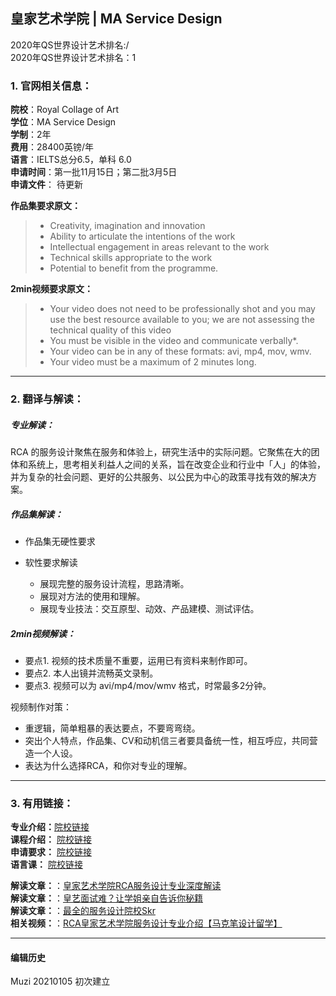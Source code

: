 ## 皇家艺术学院 | MA Service Design

2020年QS世界设计艺术排名:/  
2020年QS世界设计艺术排名：1  
### 1. 官网相关信息：

**院校**：Royal Collage of Art  
**学位**：MA Service Design  
**学制**：2年  
**费用**：28400英镑/年  
**语言**：IELTS总分6.5，单科 6.0  
**申请时间**：第一批11月15日；第二批3月5日  
**申请文件**： 待更新  

**作品集要求原文：**   
> - Creativity, imagination and innovation
> - Ability to articulate the intentions of the work
> - Intellectual engagement in areas relevant to the work
> - Technical skills appropriate to the work
> - Potential to benefit from the programme.

**2min视频要求原文：**
> - Your video does not need to be professionally shot and you may use the best resource available to you; we are not assessing the technical quality of this video
> - You must be visible in the video and communicate verbally*.
> - Your video can be in any of these formats: avi, mp4, mov, wmv.
> - Your video must be a maximum of 2 minutes long.


---

### 2. 翻译与解读：

##### 专业解读：
RCA 的服务设计聚焦在服务和体验上，研究生活中的实际问题。它聚焦在大的团体和系统上，思考相关利益人之间的关系，旨在改变企业和行业中「人」的体验，并为复杂的社会问题、更好的公共服务、以公民为中心的政策寻找有效的解决方案。


##### 作品集解读：
- 作品集无硬性要求  

- 软性要求解读
  - 展现完整的服务设计流程，思路清晰。
  - 展现对方法的使用和理解。
  - 展现专业技法：交互原型、动效、产品建模、测试评估。

##### 2min视频解读：

  - 要点1. 视频的技术质量不重要，运用已有资料来制作即可。
  - 要点2. 本人出镜并流畅英文录制。
  - 要点3. 视频可以为 avi/mp4/mov/wmv 格式，时常最多2分钟。


视频制作对策：

  - 重逻辑，简单粗暴的表达要点，不要弯弯绕。
  - 突出个人特点，作品集、CV和动机信三者要具备统一性，相互呼应，共同营造一个人设。
  - 表达为什么选择RCA，和你对专业的理解。



---


### 3. 有用链接：

**专业介绍：**[院校链接](https://www.rca.ac.uk/schools/school-of-design/service-design/)  
**课程介绍：** [院校链接](https://www.rca.ac.uk/schools/school-of-design/service-design/#curriculum)  
**申请要求：** [院校链接](https://www.rca.ac.uk/studying-at-the-rca/apply/application-process/ma-application-process/)  
**语言课：** [院校链接](https://www.rca.ac.uk/studying-at-the-rca/support/learning-support/english-for-academic-purposes/)

**解读文章：**：[皇家艺术学院RCA服务设计专业深度解读](http://www.makebi.net/27692.html)  
**解读文章：**：[皇艺面试难？让学姐亲自告诉你秘籍](http://www.makebi.net/33090.html)  
**解读文章：**：[最全的服务设计院校Skr](http://www.makebi.net/29140.html)  
**相关视频：**：[RCA皇家艺术学院服务设计专业介绍【马克笔设计留学】](https://www.bilibili.com/video/av23517797)  



---


#### 编辑历史
Muzi 20210105 初次建立
